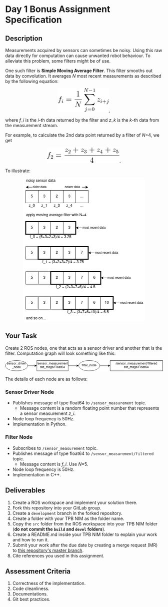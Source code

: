 # Day 1 Bonus Assignment Specification

## Description
Measurements acquired by sensors can sometimes be noisy. Using this raw data directly for computation can cause unwanted robot behaviour. To alleviate this problem, some filters might be of use.

One such filter is **Simple Moving Average Filter**. This filter smooths out data by convolution. It averages *N* most recent measurements as described by the following equation:

<p align="center">
  <img src="images/image1.png" alt="image1"/>,
</p>

where *f_i* is the *i*-th data returned by the filter and *z_k* is the *k*-th data from the measurement stream.

For example, to calculate the 2nd data point returned by a filter of *N*=4, we get

<p align="center">
  <img src="images/image2.png" alt="image2"/>.
</p>

To illustrate:

<p align="center">
  <img src="images/image3.png" alt="image3"/>
</p>

## Your Task

Create 2 ROS nodes, one that acts as a sensor driver and another that is the filter. Computation graph will look something like this:

<p align="center">
  <img src="images/image4.png" alt="image4"/>
</p>

The details of each node are as follows:

### Sensor Driver Node
- Publishes message of type float64 to `/sensor_measurement` topic.
  - Message content is a random floating point number that represents a sensor measurement *z_i*.
- Node loop frequency is 50Hz.
- Implementation in Python.

### Filter Node
- Subscribes to `/sensor_measurement` topic.
- Publishes message of type float64 to `/sensor_measurement/filtered` topic.
  - Message content is *f_i*. Use *N*=5.
- Node loop frequency is 50Hz.
- Implementation in C++.

## Deliverables
1. Create a ROS workspace and implement your solution there.
2. Fork this repository into your GitLab group.
3. Create a `development` branch in the forked repository.
4. Create a folder with your TPB NIM as the folder name.
5. Copy the `src` folder from the ROS workspace into your TPB NIM folder (**do not commit the `build` and `devel` folders**).
6. Create a README.md inside your TPB NIM folder to explain your work and how to run it.
6. Submit your work after the due date by creating a merge request (MR) to [this repository's master branch](https://gitlab.com/dagozilla/academy/2021-internship2/assignment/day-1-bonus).
7. Cite references you used in this assignment.

## Assessment Criteria
1. Correctness of the implementation.
2. Code cleanliness.
3. Documentations.
4. Git best practices.

